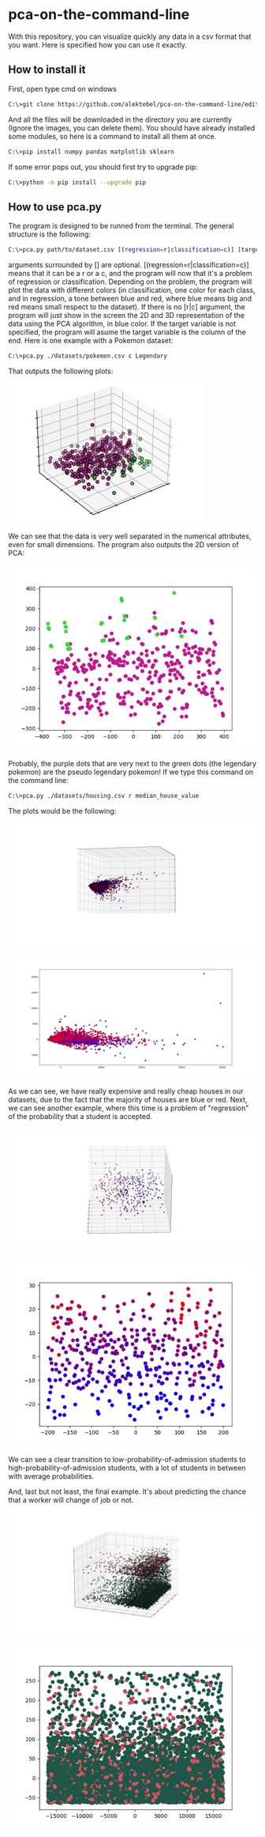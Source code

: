 # pca-on-the-command-line
With this repository, you can visualize quickly any data in a csv format that you want. Here is specified how you can use it exactly.

## How to install it
First, open type cmd on windows

```bash
C:\>git clone https://github.com/alektebel/pca-on-the-command-line/edit/main/
```

And all the files will be downloaded in the directory you are currently (Ignore the images, you can delete them). You should have already installed some modules, so here is a command to install all them at once.
```bash
C:\>pip install numpy pandas matplotlib sklearn

```
If some error pops out, you should first try to upgrade pip:

```bash
C:\>python -m pip install --upgrade pip

```
## How to use pca.py
The program is designed to be runned from the terminal. The general structure is the following:
```bash
C:\>pca.py path/to/dataset.csv [(regression=r|classification=c)] [target variable]

```
arguments surrounded by [] are optional. [(regression=r|classification=c)] means that it can be a r or a c, and the program will now that it's a problem of regression or classification. Depending on the problem, the program will plot the data with different colors (in classification, one color for each class, and in regression, a tone between blue and red, where blue means big and red means small respect to the dataset). If there is no [r|c] argument, the program will just show in the screen the 2D and 3D representation of the data using the PCA algorithm, in blue color. If the target variable is not specified, the program will asume the target variable is the column of the end.
Here is one example with a Pokemon dataset:
```bash
C:\>pca.py ./datasets/pokemon.csv c Legendary

```
That outputs the following plots:
![plot](https://github.com/alektebel/pca-on-the-command-line/blob/main/pokemons.png)

We can see that the data is very well separated in the numerical attributes, even for small dimensions. The program also outputs the 2D version of PCA:

![plot](https://github.com/alektebel/pca-on-the-command-line/blob/main/pokemons2D.png)

Probably, the purple dots that are very next to the green dots (the legendary pokemon) are the pseudo legendary pokemon!
If we type this command on the command line:
```bash
C:\>pca.py ./datasets/housing.csv r median_house_value

```
The plots would be the following:

![plot](https://github.com/alektebel/pca-on-the-command-line/blob/main/housing3D.png)

![plot](https://github.com/alektebel/pca-on-the-command-line/blob/main/housing2D.png)

As we can see, we have really expensive and really cheap houses in our datasets, due to the fact that the majority of houses are blue or red.
Next, we can see another example, where this time is a problem of "regression" of the probability that a student is accepted.

![plot](https://github.com/alektebel/pca-on-the-command-line/blob/main/admission_chance3D.png)

![plot](https://github.com/alektebel/pca-on-the-command-line/blob/main/chance_of_admit2D.png)

We can see a clear transition to low-probability-of-admission students to high-probability-of-admission students, with a lot of students in between with average probabilities.

And, last but not least, the final example. It's about predicting the chance that a worker will change of job or not.

![plot](https://github.com/alektebel/pca-on-the-command-line/blob/main/aug3D.png)

![plot](https://github.com/alektebel/pca-on-the-command-line/blob/main/aug2D.png)

